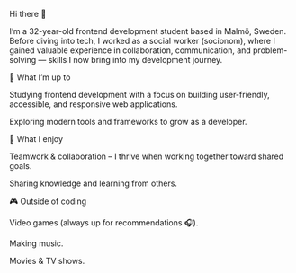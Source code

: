 Hi there 👋

I’m a 32-year-old frontend development student based in Malmö, Sweden.
Before diving into tech, I worked as a social worker (socionom), where I gained valuable experience in collaboration, communication, and problem-solving — skills I now bring into my development journey.

🌱 What I’m up to

Studying frontend development with a focus on building user-friendly, accessible, and responsive web applications.

Exploring modern tools and frameworks to grow as a developer.

🤝 What I enjoy

Teamwork & collaboration – I thrive when working together toward shared goals.

Sharing knowledge and learning from others.

🎮 Outside of coding

Video games (always up for recommendations 🎧).

Making music.

Movies & TV shows.
